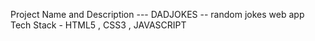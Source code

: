 Project Name and Description --- DADJOKES -- random jokes web app
Tech Stack - HTML5 , CSS3 , JAVASCRIPT
